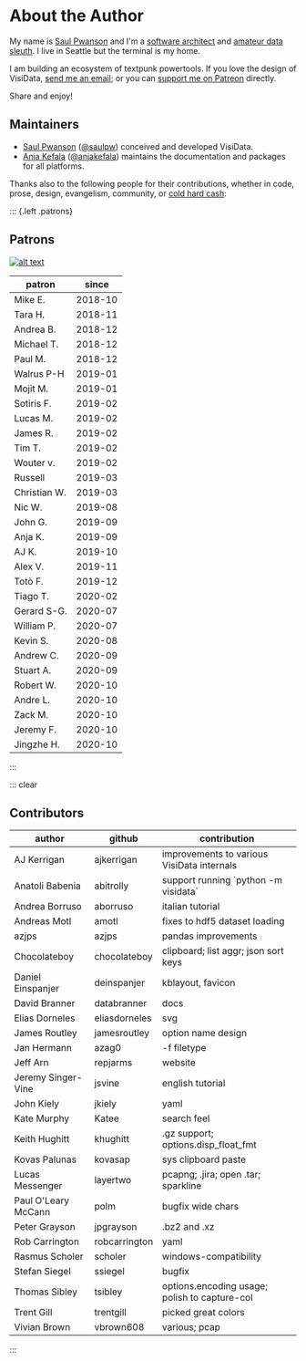 # About the Author

My name is [Saul Pwanson](https://www.saul.pw) and I'm a [software architect](https://cionic.com/) and [amateur data sleuth](https://www.youtube.com/watch?v=9aHfK8EUIzg). I live in Seattle but the terminal is my home.

I am building an ecosystem of textpunk powertools. If you love the design of VisiData, [send me an email](mailto:vd@saul.pw); or you can [support me on Patreon](https://www.patreon.com/saulpw) directly.

Share and enjoy!

## Maintainers

- [Saul Pwanson](https://www.saul.pw) ([@saulpw](https://github.com/saulpw)) conceived and developed VisiData.
- [Anja Kefala](https://anja.kefala.info) ([@anjakefala](https://github.com/anjakefala)) maintains the documentation and packages for all platforms.

Thanks also to the following people for their contributions, whether in code, prose, design, evangelism, community, or [cold hard cash](https://www.patreon.com/saulpw):

::: {.left .patrons}

## Patrons

[![alt text][image]][hyperlink]

[hyperlink]: https://www.octoberswimmer.com/
[image]: /sponsors/october-swimmer.png

|patron              |since               |
|--------------------|--------------------|
|Mike E\.            |2018\-10            |
|Tara H\.            |2018\-11            |
|Andrea B\.          |2018\-12            |
|Michael T\.         |2018\-12            |
|Paul M\.            |2018\-12            |
|Walrus P\-H         |2019\-01            |
|Mojit M\.           |2019\-01            |
|Sotiris F\.         |2019\-02            |
|Lucas M\.           |2019\-02            |
|James R\.           |2019\-02            |
|Tim T\.             |2019\-02            |
|Wouter v\.          |2019\-02            |
|Russell             |2019\-03            |
|Christian W\.       |2019\-03            |
|Nic W\.             |2019\-08            |
|John G\.            |2019\-09            |
|Anja K\.            |2019\-09            |
|AJ K\.              |2019\-10            |
|Alex V\.            |2019\-11            |
|Totò F\.            |2019\-12            |
|Tiago T\.           |2020\-02            |
|Gerard S\-G\.       |2020\-07            |
|William P\.         |2020\-07            |
|Kevin S\.           |2020\-08            |
|Andrew C\.          |2020\-09            |
|Stuart A\.          |2020\-09            |
|Robert W\.          |2020\-10            |
|Andre L\.           |2020\-10            |
|Zack M\.            |2020\-10            |
|Jeremy F\.          |2020\-10            |
|Jingzhe H\.         |2020\-10            |

:::

::: clear

## Contributors

|author              |github              |contribution        |
|--------------------|--------------------|--------------------|
|AJ Kerrigan         |ajkerrigan          |improvements to various VisiData internals|
|Anatoli Babenia     |abitrolly           |support running \`python \-m visidata\`|
|Andrea Borruso      |aborruso            |italian tutorial    |
|Andreas Motl        |amotl               |fixes to hdf5 dataset loading|
|azjps               |azjps               |pandas improvements |
|Chocolateboy        |chocolateboy        |clipboard; list aggr; json sort keys|
|Daniel Einspanjer   |deinspanjer         |kblayout, favicon   |
|David Branner       |databranner         |docs                |
|Elias Dorneles      |eliasdorneles       |svg                 |
|James Routley       |jamesroutley        |option name design  |
|Jan Hermann         |azag0               |\-f filetype        |
|Jeff Arn            |repjarms            |website             |
|Jeremy Singer\-Vine |jsvine              |english tutorial    |
|John Kiely          |jkiely              |yaml                |
|Kate Murphy         |Katee               |search feel         |
|Keith Hughitt       |khughitt            |\.gz support; options\.disp\_float\_fmt|
|Kovas Palunas       |kovasap             |sys clipboard paste |
|Lucas Messenger     |layertwo            |pcapng; \.jira; open \.tar; sparkline|
|Paul O'Leary McCann |polm                |bugfix wide chars   |
|Peter Grayson       |jpgrayson           |\.bz2 and \.xz      |
|Rob Carrington      |robcarrington       |yaml                |
|Rasmus Scholer      |scholer             |windows\-compatibility|
|Stefan Siegel       |ssiegel             |bugfix              |
|Thomas Sibley       |tsibley             |options\.encoding usage; polish to capture\-col|
|Trent Gill          |trentgill           |picked great colors |
|Vivian Brown        |vbrown608           |various; pcap       |


:::

